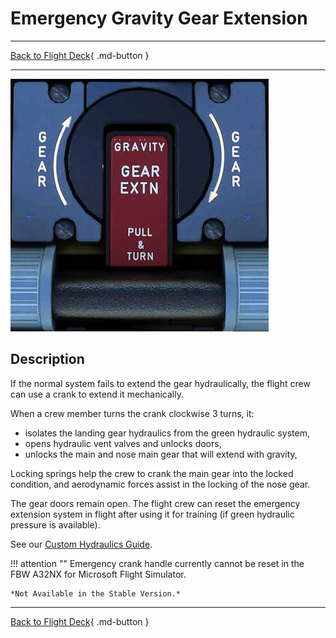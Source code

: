 # Emergency Gravity Gear Extension

---

[Back to Flight Deck](../index.md){ .md-button }

---

![Gravtiy Gear Extension Panel](../../../assets/a32nx-briefing/pedestal/Gravity-Gear-Extn-Panel.jpg "Gravtiy Gear Extension Panel")

## Description

If the normal system fails to extend the gear hydraulically, the flight crew can use a crank to extend it mechanically.

When a crew member turns the crank clockwise 3 turns, it:

- isolates the landing gear hydraulics from the green hydraulic system,
- opens hydraulic vent valves and unlocks doors,
- unlocks the main and nose main gear that will extend with gravity,

Locking springs help the crew to crank the main gear into the locked condition, and aerodynamic forces assist in the locking of the nose gear.

The gear doors remain open.
The flight crew can reset the emergency extension system in flight after using it for training (if green hydraulic pressure is available).

See our [Custom Hydraulics Guide](../../../../fbw-a32nx/feature-guides/custom-hydraulics.md).

!!! attention ""
    Emergency crank handle currently cannot be reset in the FBW A32NX for Microsoft Flight Simulator.

    *Not Available in the Stable Version.*

---

[Back to Flight Deck](../index.md){ .md-button }
